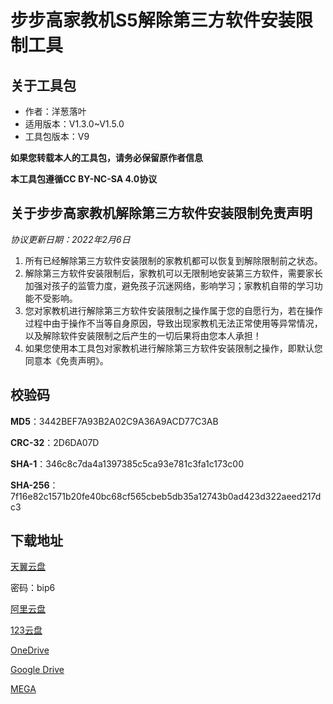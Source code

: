 # 步步高家教机S5解除第三方软件安装限制工具

## 关于工具包
- 作者：洋葱落叶
- 适用版本：V1.3.0~V1.5.0
- 工具包版本：V9

**如果您转载本人的工具包，请务必保留原作者信息**

**本工具包遵循CC BY-NC-SA 4.0协议**

## 关于步步高家教机解除第三方软件安装限制免责声明
*协议更新日期：2022年2月6日*
1. 所有已经解除第三方软件安装限制的家教机都可以恢复到解除限制前之状态。
2. 解除第三方软件安装限制后，家教机可以无限制地安装第三方软件，需要家长加强对孩子的监管力度，避免孩子沉迷网络，影响学习；家教机自带的学习功能不受影响。
3. 您对家教机进行解除第三方软件安装限制之操作属于您的自愿行为，若在操作过程中由于操作不当等自身原因，导致出现家教机无法正常使用等异常情况，以及解除软件安装限制之后产生的一切后果将由您本人承担！
4. 如果您使用本工具包对家教机进行解除第三方软件安装限制之操作，即默认您同意本《免责声明》。

## 校验码
**MD5**：3442BEF7A93B2A02C9A36A9ACD77C3AB

**CRC-32**：2D6DA07D

**SHA-1**：346c8c7da4a1397385c5ca93e781c3fa1c173c00

**SHA-256**：7f16e82c1571b20fe40bc68cf565cbeb5db35a12743b0ad423d322aeed217dc3

## 下载地址
[天翼云盘](https://cloud.189.cn/t/j6rAjm3yuUVz)

密码：bip6

[阿里云盘](https://cloud.189.cn/t/j6rAjm3yuUVz)

[123云盘](https://www.123pan.com/s/FbyrVv-JhqBH)

[OneDrive](https://dljz-my.sharepoint.com/:f:/g/personal/ycly_nii_ink/EhOVRHG2mlpJkjlmZWhskq0BgGijDZERu4ksQOhOQkHdUw?e=cx0p0C)

[Google Drive](https://drive.google.com/drive/folders/1-EaCF-cH-I-1oGKctMvdVglmxaFMemka)

[MEGA](https://mega.nz/folder/kT0BnCzC#496oET7vOfR3nBTMs6U9CQ)
